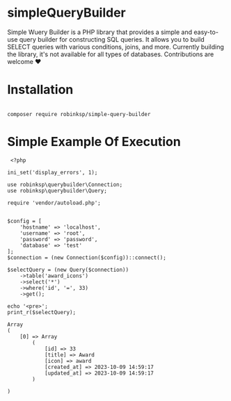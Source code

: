 
# simpleQueryBuilder

Simple Wuery Builder is a PHP library that provides a simple and easy-to-use query builder for constructing SQL queries. It allows you to build SELECT queries with various conditions, joins, and more. Currently building the library, it's not available for all types of databases. Contributions are welcome ❤️

# Installation

```
 
composer require robinksp/simple-query-builder 

```
# Simple Example Of Execution

```
 <?php

ini_set('display_errors', 1);

use robinksp\querybuilder\Connection;
use robinksp\querybuilder\Query;

require 'vendor/autoload.php';


$config = [
    'hostname' => 'localhost',
    'username' => 'root',
    'password' => 'password',
    'database' => 'test'
];
$connection = (new Connection($config))::connect();

$selectQuery = (new Query($connection))
    ->table('award_icons')
    ->select('*')
    ->where('id', '=', 33)
    ->get();

echo '<pre>';
print_r($selectQuery);

Array
(
    [0] => Array
        (
            [id] => 33
            [title] => Award
            [icon] => award
            [created_at] => 2023-10-09 14:59:17
            [updated_at] => 2023-10-09 14:59:17
        )

)


```
